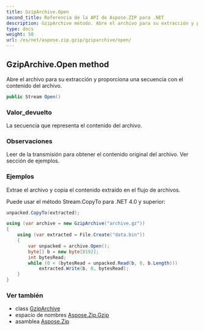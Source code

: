 ```yaml
---
title: GzipArchive.Open
second_title: Referencia de la API de Aspose.ZIP para .NET
description: GzipArchive método. Abre el archivo para su extracción y proporciona una secuencia con el contenido del archivo.
type: docs
weight: 50
url: /es/net/aspose.zip.gzip/gziparchive/open/
---
```

## GzipArchive.Open method

Abre el archivo para su extracción y proporciona una secuencia con el contenido del archivo.

```csharp
public Stream Open()
```

### Valor_devuelto

La secuencia que representa el contenido del archivo.

### Observaciones

Leer de la transmisión para obtener el contenido original del archivo. Ver sección de ejemplos.

### Ejemplos

Extrae el archivo y copia el contenido extraído en el flujo de archivos.

Puede usar el método Stream.CopyTo para .NET 4.0 y superior:

```csharp
unpacked.CopyTo(extracted);
```

```csharp
using (var archive = new GzipArchive("archive.gz"))
{
    using (var extracted = File.Create("data.bin"))
    {
        var unpacked = archive.Open();
        byte[] b = new byte[8192];
        int bytesRead;
        while (0 < (bytesRead = unpacked.Read(b, 0, b.Length)))
            extracted.Write(b, 0, bytesRead);
    }            
}
```

### Ver también

* class [GzipArchive](../)
* espacio de nombres [Aspose.Zip.Gzip](../../gziparchive/)
* asamblea [Aspose.Zip](../../../)


